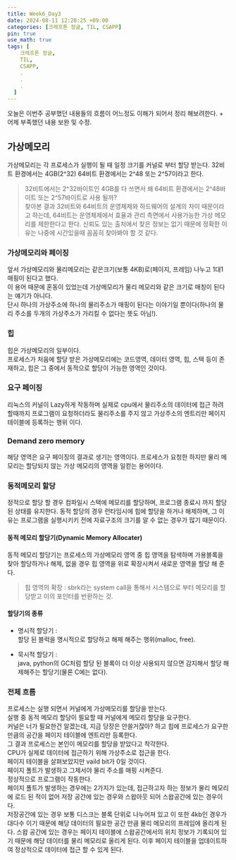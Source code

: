 ```yaml
---
title: Week6_Day3
date: 2024-08-11 12:28:25 +09:00
categories: [크래프톤 정글, TIL, CSAPP]
pin: true
use_math: true
tags: [
    크래프톤 정글,
    TIL,
    CSAPP,
    .
    .
    .
  ]
---
```


오늘은 이번주 공부했던 내용들의 흐름이 어느정도 이해가 되어서 정리 해보려한다. + 어제 부족했던 내용 보완 및 수정.

## 가상메모리

가상메모리는 각 프로세스가 실행이 될 때 일정 크기를 커널로 부터 할당 받는다. 32비트 환경에서는 4GB(2^32) 64비트 환경에서는 2^48 또는 2^57이라고 한다.

> 32비트에서는 2^32바이트인 4GB를 다 쓰면서 왜 64비트 환경에서는 2^48바이트 또는 2^57바이트로 사용 될까?  
> 찾아본 결과 32비트와 64비트의 운영체제와 하드웨어의 설계의 차이 때문이라고 하는데, 64비트는 운영체제에서 효율과 관리 측면에서 사용가능한 가상 메모리를 제한한다고 한다. 신뢰도 있는 출처에서 찾은 정보는 없기 때문에 정확한 이유는 나중에 시간있을때 꼼꼼히 찾아봐야 할 것 같다.

### 가상메모리와 페이징

앞서 가상메모리와 물리메모리는 같은크기(보통 4KB)로(페이지, 프레임) 나누고 1대1 매핑이 된다고 했다.  
이 용어 때문에 혼동이 있었는데 가상메모리가 물리 메모리와 같은 크기로 매칭이 된다는 얘기가 아니다.  
단시 하나의 가상주소에 하나의 물리주소가 매핑이 된다는 이야기일 뿐이다(하나의 물리 주소를 두개의 가상주소가 가리킬 수 없다는 뜻도 아님!).

### 힙

힙은 가상메모리의 일부이다.  
프로세스가 처음에 할당 받은 가상메모리에는 코드영역, 데이터 영역, 힙, 스택 등이 존재하고, 힙은 그 중에서 동적으로 할당이 가능한 영역인 것이다.

### 요구 페이징

리눅스의 커널이 Lazy하게 작동하며 실제로 cpu에서 물리주소의 데이터에 접근 하려 할때까지 프로그램이 요청하더라도 물리주소를 주지 않고 가상주소의 엔트리만 페이지테이블에 등록하는 행위 이다.

### Demand zero memory

해당 영역은 요구 페이징의 결과로 생기는 영역이다.
프로세스가 요청한 하지만 물리 메모리는 할당되지 않는 가상 메모리의 영역을 일컫는 용어이다.

### 동적메모리 할당

정적으로 할당 할 경우 컴파일시 스택에 메모리를 할당하며, 프로그램 종료시 까지 할당 된 상태를 유지한다. 동적 할당의 경우 런타임시에 힙에 할당을 하거나 해제하며, 그 이유는 프로그램을 실행시키키 전에 자료구조의 크기를 알 수 없는 경우가 많기 때문이다.

#### 동적 메모리 할당기(Dynamic Memory Allocater)

동적 메모리 할당기는 프로세스의 가상메모리 영역 중 힙 영역을 탐색하며 가용블록을 찾아 할당하거나 해제, 없을 경우 힙 영역을 위로 확장시켜서 새로운 영역을 할당 해 준다.

> 힙 영역의 확장 :
> sbrk라는 system call을 통해서 시스템으로 부터 메모리를 할당받고 이의 포인터를 반환하는 것.

#### 할당기의 종류

- 명시적 할당기 :  
  할당 된 블럭을 명시적으로 할당하고 해제 해주는 행위(malloc, free).

- 묵시적 할당기 :  
  java, python의 GC처럼 할당 된 블록이 더 이상 사용되지 않으면 감지해서 할당 해제해주는 할당기(물론 C에는 없다).

### 전체 흐름

프로세스는 실행 되면서 커널에게 가상메모리를 할당을 받는다.  
실행 중 동적 메모리 할당이 필요할 때 커널에게 메모리 할당을 요구한다.  
커널은 너가 필요한건 알겠는데, 지금 당장은 안쓸거잖아? 하고 힙에 프로세스가 요구한 만큼의 공간을 페이지 테이블에 엔트리만 등록한다.  
그 결과 프로세스는 본인이 메모리를 할당을 받았다고 착각한다.  
CPU가 실제로 데이터에 접근하기 위해 가상주소로 접근을 한다.  
페이지 테이블을 살펴보았지만 vaild bit가 0일 것이다.  
페이지 폴트가 발생하고 그제서야 물리 주소를 매핑 시켜준다.  
정상적으로 프로그램이 작동한다.  
페이지 폴트가 발생하는 경우에는 2가지가 있는데, 접근하고자 하는 정보가 물리 메모리에 로드 된 적이 없어 저장 공간에 있는 경우와 스왑아웃 되어 스왑공간에 있는 경우이다.  
저장공간에 있는 경우 보통 디스크는 블록 단위로 나누어져 있고 이 또한 4kb인 경우가 대다수 이기 때문에 해당 데이터의 필요한 공간 만큼 물리 메모리의 프레임에 올리게 된다. 스왑 공간에 있는 경우는 페이지 테이블에 스왑공간에서의 위치 정보가 기록되어 있기 때문에 해당 데이터를 물리 메모리로 올리게 된다. 이후
페이지 테이블을 업데이트하여 정상적으로 데이터에 접근 할 수 있게 된다.
